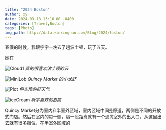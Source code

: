 ```yaml
---
title: "2024 Boston"
author: xy
date: 2024-03-18 13:10:00 -0400
categories: [Travel,Boston]
tags: [Photo]
img_path: http://data.yinxinghan.com/Blog/2024/Boston/
---
```


春假的时候，我跟宇宇一块去了趟波士顿，玩了五天。

她在

![Cloud1](1.HEIC?imageMogr2/format/png)
_真的很喜欢波士顿的云_

![MiniLob](2.HEIC?imageMogr2/format/png)
_Quincy Market 的小龙虾_

![Plot](3.HEIC?imageMogr2/format/png)
_停车场的好天气_


![iceCream](4.HEIC?imageMogr2/format/png)
_昕宇喜欢的甜筒_

Quincy Market分为室内和半室外区域，室内区域中间是廊道，两侧是不同的开放式门店。然后在室内的每一侧，隔一段距离就有一个通向室外的出入口，从这里出去就有很多摊位，在半室外区域的

